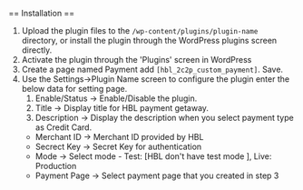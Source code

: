 

== Installation ==
1. Upload the plugin files to the `/wp-content/plugins/plugin-name` directory, or install the plugin through the WordPress plugins screen directly.
2. Activate the plugin through the \'Plugins\' screen in WordPress
3. Create a page named Payment add `[hbl_2c2p_custom_payment]`. Save.
4. Use the Settings->Plugin Name screen to configure the plugin enter the below data for setting page.
	1. Enable/Status -> Enable/Disable the plugin. 
	2. Title      	 -> Display title for HBL payment getaway.
	3. Description   -> Display the description when you select payment type as Credit Card.
	* Merchant ID   -> Merchant ID provided by HBL
	* Secrect Key   -> Secret Key for authentication
	* Mode		-> Select mode - Test: [HBL don't have test mode ], Live: Production
	* Payment Page	-> Select payment page that you created in step 3

